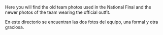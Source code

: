 Here you will find the old team photos used in the National Final and the newer photos of the team wearing the official outfit.

En este directorio se encuentran las dos fotos del equipo, una formal y otra graciosa.